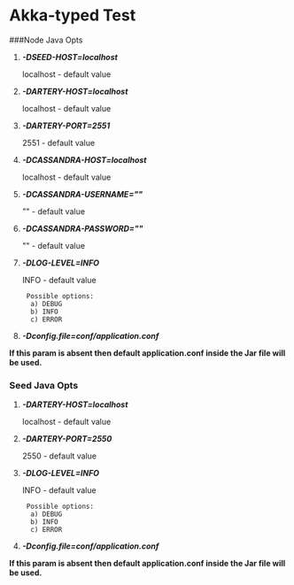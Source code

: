 # Akka-typed Test

###Node Java Opts

1) <i><b>-DSEED-HOST=localhost</b></i>
    
    localhost - default value

2) <i><b>-DARTERY-HOST=localhost</b></i>
    
    localhost - default value
    
3) <i><b>-DARTERY-PORT=2551</b></i>
    
    2551 - default value    

4) <i><b>-DCASSANDRA-HOST=localhost</b></i>
    
    localhost - default value    
        
5) <i><b>-DCASSANDRA-USERNAME=""</b></i>
    
    "" - default value 

6) <i><b>-DCASSANDRA-PASSWORD=""</b></i>
    
    "" - default value           
    
7) <i><b>-DLOG-LEVEL=INFO</b></i>
       
    INFO - default value 
    
        Possible options: 
         a) DEBUG
         b) INFO
         c) ERROR
     
8) <i><b>-Dconfig.file=conf/application.conf</b></i>
    
<b> If this param is absent then default application.conf inside the Jar file will be used. </b>

### Seed Java Opts

1) <i><b>-DARTERY-HOST=localhost</b></i>
    
    localhost - default value
    
2) <i><b>-DARTERY-PORT=2550</b></i>
    
    2550 - default value    

3) <i><b>-DLOG-LEVEL=INFO</b></i>
       
    INFO - default value 
    
        Possible options: 
         a) DEBUG
         b) INFO
         c) ERROR

4) <i><b>-Dconfig.file=conf/application.conf</b></i>
    
<b> If this param is absent then default application.conf inside the Jar file will be used. </b>

